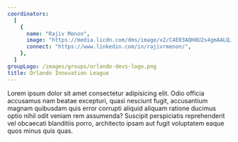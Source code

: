 ```yaml
---
coordinators:
  [
    {
      name: "Rajiv Menon",
      image: "https://media.licdn.com/dms/image/v2/C4E03AQH8U2s4gmAALQ/profile-displayphoto-shrink_200_200/profile-displayphoto-shrink_200_200/0/1625580030054?e=1743638400&v=beta&t=XHiJgK9Qm7uaTndLpEAvNnnBTsSU_damkFYn6KVNIxU",
      connect: "https://www.linkedin.com/in/rajivrmenon/",
    },
  ]
groupLogo: /images/groups/orlando-devs-logo.png
title: Orlando Innovation League
---
```


Lorem ipsum dolor sit amet consectetur adipisicing elit. Odio officia accusamus nam beatae excepturi, quasi nesciunt fugit, accusantium magnam quibusdam quis error corrupti aliquid aliquam ratione ducimus optio nihil odit veniam rem assumenda? Suscipit perspiciatis reprehenderit vel obcaecati blanditiis porro, architecto ipsam aut fugit voluptatem eaque quos minus quis quas.
